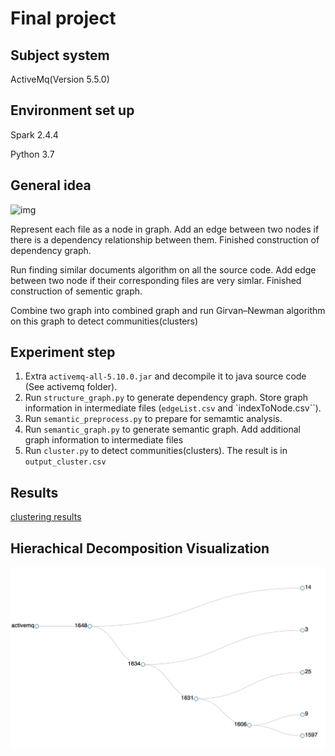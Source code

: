# Final project

## Subject system
ActiveMq(Version 5.5.0)

## Environment set up
Spark 2.4.4

Python 3.7

## General idea

![img](https://lh5.googleusercontent.com/kzJY-CE27AlSHg6s9J-WywYFV_cj-zAjyROySlvi1Ek7y-Bv94Aznk56vO0NATVSM4Zvziv3KEau8PGAcaFmXhSdsWcWDFNaO5tB7a2tdqcp4TWUQ3CTb1IcoLiJ_LZd0NC2qkdc)

Represent each file as a node in graph. Add an edge between two nodes if there is a dependency relationship between them. Finished construction of dependency graph. 

Run finding similar documents algorithm on all the source code. Add edge between two node if their corresponding files are very simlar. Finished construction of sementic graph.

Combine two graph into combined graph and run Girvan–Newman algorithm on this graph to detect communities(clusters) 

## Experiment step
1. Extra `activemq-all-5.10.0.jar` and decompile it to java source code (See activemq folder).
2. Run `structure_graph.py` to generate dependency graph. Store graph information in intermediate files (`edgeList.csv` and `indexToNode.csv``).
3. Run `semantic_preprocess.py` to prepare for semamtic analysis.
4. Run `semantic_graph.py` to generate semantic graph. Add additional graph information to intermediate files
5. Run `cluster.py` to detect communities(clusters). The result is in `output_cluster.csv`


## Results
[clustering results](https://github.com/ShengtaoHou/HYZ-final-project/blob/master/output_cluster.csv)

## Hierachical Decomposition Visualization
![img](https://github.com/ShengtaoHou/HYZ-final-project/blob/master/Visualization/hierachical-decomposition.png)
